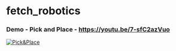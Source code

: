 # fetch_robotics

### Demo - Pick and Place - https://youtu.be/7-sfC2azVuo

[![Pick&Place](https://img.youtube.com/vi/7-sfC2azVuo/0.jpg)](https://youtu.be/7-sfC2azVuo)
